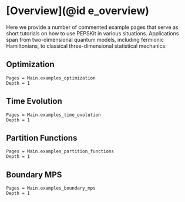 # [Overview](@id e_overview)

Here we provide a number of commented example pages that serve as short tutorials on how to use PEPSKit in various situations. Applications span from two-dimensional quantum models, including fermionic Hamiltonians, to classical three-dimensional statistical mechanics:

## Optimization

```@contents
Pages = Main.examples_optimization
Depth = 1
```

## Time Evolution

```@contents
Pages = Main.examples_time_evolution
Depth = 1
```

## Partition Functions

```@contents
Pages = Main.examples_partition_functions
Depth = 1
```

## Boundary MPS

```@contents
Pages = Main.examples_boundary_mps
Depth = 1
```
